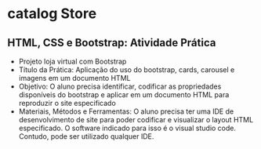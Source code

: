# catalog Store

## HTML, CSS e Bootstrap: Atividade Prática

- Projeto loja virtual com Bootstrap
- Título da Prática: Aplicação do uso do bootstrap, cards, carousel e imagens em um documento
HTML
- Objetivo: O aluno precisa identificar, codificar as propriedades disponíveis do bootstrap e aplicar em
um documento HTML para reproduzir o site especificado
- Materiais, Métodos e Ferramentas: O aluno precisa ter uma IDE de desenvolvimento de site para
poder codificar e visualizar o layout HTML especificado. O software indicado para isso é o visual
studio code. Contudo, pode ser utilizado qualquer IDE.